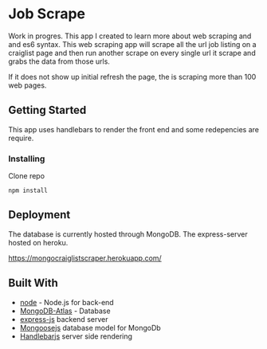 # Job Scrape

Work in progres. This app I created to learn more about web scraping and and es6 syntax. This web scraping app
will scrape all the url job listing on a craiglist page and then run another scrape on every single url it scrape and grabs the data from those urls.

If it does not show up initial refresh the page, the is scraping more than 100 web pages.

## Getting Started

This app uses handlebars to render the front end and some redepencies are require. 


### Installing

Clone repo

```
npm install
```

## Deployment

The database is currently hosted through MongoDB. The express-server hosted on heroku.

https://mongocraiglistscraper.herokuapp.com/ 

## Built With

- [node](https://nodejs.org/en/) - Node.js for back-end
- [MongoDB-Atlas](https://www.mongodb.com/cloud/atlas) - Database
- [express-js](https://expressjs.com/) backend server
- [Mongoosejs](https://mongoosejs.com/) database model for MongoDb
- [Handlebarjs](https://www.npmjs.com/package/handlebars) server side rendering




